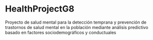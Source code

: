 # HealthProjectG8
Proyecto de salud mental para la detección temprana y prevención de trastornos de salud mental en la población mediante análisis predictivo basado en factores sociodemográficos y conductuales
